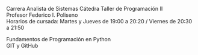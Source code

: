 Carrera Analista de Sistemas 
Cátedra Taller de Programación II  
Profesor Federico I. Poliseno  
Horarios de cursada: Martes y Jueves de 19:00 a 20:20 / Viernes de 20:30 a 21:50  

Fundamentos de Programación en Python  
GIT y GitHub  
